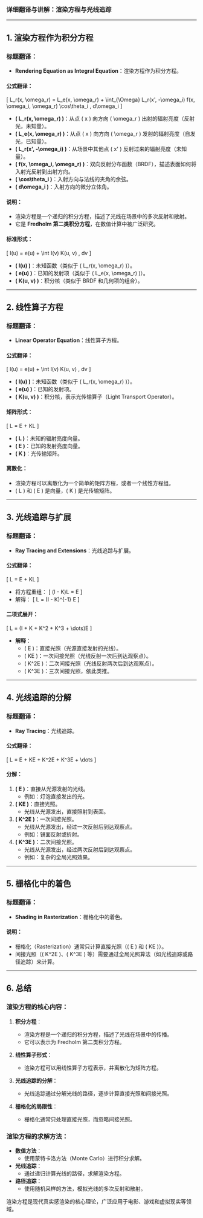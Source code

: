 ### **详细翻译与讲解：渲染方程与光线追踪**

---

## **1. 渲染方程作为积分方程**

### **标题翻译**：
- **Rendering Equation as Integral Equation**：渲染方程作为积分方程。

#### **公式翻译**：
\[
L_r(x, \omega_r) = L_e(x, \omega_r) + \int_{\Omega} L_r(x', -\omega_i) f(x, \omega_i, \omega_r) \cos\theta_i \, d\omega_i
\]

- **\( L_r(x, \omega_r) \)**：从点 \( x \) 向方向 \( \omega_r \) 出射的辐射亮度（反射光，未知量）。
- **\( L_e(x, \omega_r) \)**：从点 \( x \) 向方向 \( \omega_r \) 发射的辐射亮度（自发光，已知量）。
- **\( L_r(x', -\omega_i) \)**：从场景中其他点 \( x' \) 反射过来的辐射亮度（未知量）。
- **\( f(x, \omega_i, \omega_r) \)**：双向反射分布函数（BRDF），描述表面如何将入射光反射到出射方向。
- **\( \cos\theta_i \)**：入射方向与法线的夹角的余弦。
- **\( d\omega_i \)**：入射方向的微分立体角。

#### **说明**：
- 渲染方程是一个递归的积分方程，描述了光线在场景中的多次反射和散射。
- 它是 **Fredholm 第二类积分方程**，在数值计算中被广泛研究。

#### **标准形式**：
\[
I(u) = e(u) + \int I(v) K(u, v) \, dv
\]
- **\( I(u) \)**：未知函数（类似于 \( L_r(x, \omega_r) \)）。
- **\( e(u) \)**：已知的发射项（类似于 \( L_e(x, \omega_r) \)）。
- **\( K(u, v) \)**：积分核（类似于 BRDF 和几何项的组合）。

---

## **2. 线性算子方程**

### **标题翻译**：
- **Linear Operator Equation**：线性算子方程。

#### **公式翻译**：
\[
l(u) = e(u) + \int l(v) K(u, v) \, dv
\]

- **\( l(u) \)**：未知函数（类似于 \( L_r(x, \omega_r) \)）。
- **\( e(u) \)**：已知的发射项。
- **\( K(u, v) \)**：积分核，表示光传输算子（Light Transport Operator）。

#### **矩阵形式**：
\[
L = E + KL
\]
- **\( L \)**：未知的辐射亮度向量。
- **\( E \)**：已知的发射亮度向量。
- **\( K \)**：光传输矩阵。

#### **离散化**：
- 渲染方程可以离散化为一个简单的矩阵方程，或者一个线性方程组。
- \( L \) 和 \( E \) 是向量，\( K \) 是光传输矩阵。

---

## **3. 光线追踪与扩展**

### **标题翻译**：
- **Ray Tracing and Extensions**：光线追踪与扩展。

#### **公式翻译**：
\[
L = E + KL
\]
- 将方程重组：
\[
(I - K)L = E
\]
- 解得：
\[
L = (I - K)^{-1} E
\]

#### **二项式展开**：
\[
L = (I + K + K^2 + K^3 + \dots)E
\]
- **解释**：
  - \( E \)：直接光照（光源直接发射的光线）。
  - \( KE \)：一次间接光照（光线反射一次后到达观察点）。
  - \( K^2E \)：二次间接光照（光线反射两次后到达观察点）。
  - \( K^3E \)：三次间接光照，依此类推。

---

## **4. 光线追踪的分解**

### **标题翻译**：
- **Ray Tracing**：光线追踪。

#### **公式翻译**：
\[
L = E + KE + K^2E + K^3E + \dots
\]

#### **分解**：
1. **\( E \)**：直接从光源发射的光线。
   - 例如：灯泡直接发出的光。
2. **\( KE \)**：直接光照。
   - 光线从光源发出，直接照射到表面。
3. **\( K^2E \)**：一次间接光照。
   - 光线从光源发出，经过一次反射后到达观察点。
   - 例如：镜面反射或折射。
4. **\( K^3E \)**：二次间接光照。
   - 光线从光源发出，经过两次反射后到达观察点。
   - 例如：复杂的全局光照效果。

---

## **5. 栅格化中的着色**

### **标题翻译**：
- **Shading in Rasterization**：栅格化中的着色。

#### **说明**：
- 栅格化（Rasterization）通常只计算直接光照（\( E \) 和 \( KE \)）。
- 间接光照（\( K^2E \)、\( K^3E \) 等）需要通过全局光照算法（如光线追踪或路径追踪）来计算。

---

## **6. 总结**

### **渲染方程的核心内容**：
1. **积分方程**：
   - 渲染方程是一个递归的积分方程，描述了光线在场景中的传播。
   - 它可以表示为 Fredholm 第二类积分方程。

2. **线性算子形式**：
   - 渲染方程可以用线性算子方程表示，并离散化为矩阵方程。

3. **光线追踪的分解**：
   - 光线追踪通过分解光线的路径，逐步计算直接光照和间接光照。

4. **栅格化的局限性**：
   - 栅格化通常只处理直接光照，而忽略间接光照。

### **渲染方程的求解方法**：
- **数值方法**：
  - 使用蒙特卡洛方法（Monte Carlo）进行积分求解。
- **光线追踪**：
  - 通过递归计算光线的路径，求解渲染方程。
- **路径追踪**：
  - 使用随机采样的方法，模拟光线的多次反射和散射。

渲染方程是现代真实感渲染的核心理论，广泛应用于电影、游戏和虚拟现实等领域。
